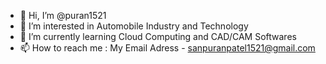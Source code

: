 - 👋 Hi, I’m @puran1521
- 👀 I’m interested in Automobile Industry and Technology
- 🌱 I’m currently learning Cloud Computing and CAD/CAM Softwares
- 📫 How to reach me : My Email Adress - sanpuranpatel1521@gmail.com

<!---
puran1521/puran1521 is a ✨ special ✨ repository because its `README.md` (this file) appears on your GitHub profile.
You can click the Preview link to take a look at your changes.
--->
